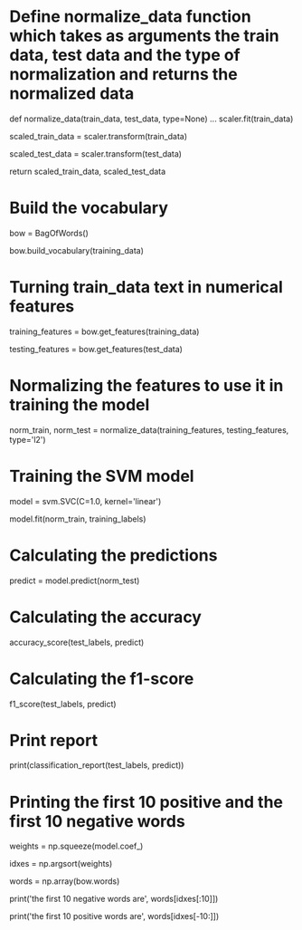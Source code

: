 # Define normalize_data function which takes as arguments the train data, test data and the type of normalization and returns the normalized data

def normalize_data(train_data, test_data, type=None)
...
scaler.fit(train_data)

scaled_train_data = scaler.transform(train_data)

scaled_test_data = scaler.transform(test_data)

return scaled_train_data, scaled_test_data

# Build the vocabulary

bow = BagOfWords()

bow.build_vocabulary(training_data)

# Turning train_data text in numerical features

training_features = bow.get_features(training_data)

testing_features = bow.get_features(test_data)

# Normalizing the features to use it in training the model

norm_train, norm_test = normalize_data(training_features, testing_features, type='l2')

# Training the SVM model

model = svm.SVC(C=1.0, kernel='linear')

model.fit(norm_train, training_labels)

# Calculating the predictions

predict = model.predict(norm_test)

# Calculating the accuracy

accuracy_score(test_labels, predict)

# Calculating the f1-score

f1_score(test_labels, predict)

# Print report

print(classification_report(test_labels, predict))

# Printing the first 10 positive and the first 10 negative words

weights = np.squeeze(model.coef_)

idxes = np.argsort(weights)

words = np.array(bow.words)

print('the first 10 negative words are', words[idxes[:10]])

print('the first 10 positive words are', words[idxes[-10:]])

